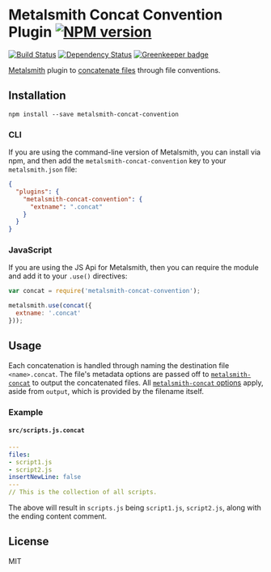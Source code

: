 # Metalsmith Concat Convention Plugin [![NPM version](https://img.shields.io/npm/v/metalsmith-concat-convention.svg)](https://www.npmjs.org/package/metalsmith-concat-convention)

[![Build Status](https://img.shields.io/travis/RobLoach/metalsmith-concat-convention/master.svg)](https://travis-ci.org/RobLoach/metalsmith-concat-convention)
[![Dependency Status](https://david-dm.org/RobLoach/metalsmith-concat-convention.png)](https://david-dm.org/RobLoach/metalsmith-concat-convention)
[![Greenkeeper badge](https://badges.greenkeeper.io/RobLoach/metalsmith-concat-convention.svg)](https://greenkeeper.io/)

[Metalsmith](http://metalsmith.io) plugin to [concatenate files](https://github.com/aymericbeaumet/metalsmith-concat) through file conventions.

## Installation

    npm install --save metalsmith-concat-convention

### CLI

If you are using the command-line version of Metalsmith, you can install via npm, and then add the `metalsmith-concat-convention` key to your `metalsmith.json` file:

```json
{
  "plugins": {
    "metalsmith-concat-convention": {
      "extname": ".concat"
    }
  }
}
```

### JavaScript

If you are using the JS Api for Metalsmith, then you can require the module and add it to your `.use()` directives:

```js
var concat = require('metalsmith-concat-convention');

metalsmith.use(concat({
  extname: '.concat'
}));
```

## Usage

Each concatenation is handled through naming the destination file `<name>.concat`. The file's metadata options are passed off to [`metalsmith-concat`](https://github.com/aymericbeaumet/metalsmith-concat) to output the concatenated files. All [`metalsmith-concat` options](https://github.com/aymericbeaumet/metalsmith-concat#files) apply, aside from `output`, which is provided by the filename itself.

### Example
#### `src/scripts.js.concat`
``` yaml
---
files:
- script1.js
- script2.js
insertNewLine: false
---
// This is the collection of all scripts.
```

The above will result in `scripts.js` being `script1.js`, `script2.js`, along with the ending content comment.

## License

MIT
